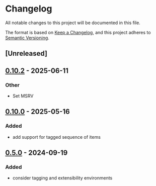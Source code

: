 # Changelog
All notable changes to this project will be documented in this file.

The format is based on [Keep a Changelog](https://keepachangelog.com/en/1.0.0/),
and this project adheres to [Semantic Versioning](https://semver.org/spec/v2.0.0.html).

## [Unreleased]

## [0.10.2](https://github.com/librasn/compiler/compare/rasn-compiler-derive-v0.10.1...rasn-compiler-derive-v0.10.2) - 2025-06-11

### Other

- Set MSRV

## [0.10.0](https://github.com/librasn/compiler/compare/rasn-compiler-derive-v0.9.0...rasn-compiler-derive-v0.10.0) - 2025-05-16

### Added

- add support for tagged sequence of items

## [0.5.0](https://github.com/librasn/compiler/compare/rasn-compiler-derive-v0.4.0...rasn-compiler-derive-v0.5.0) - 2024-09-19

### Added

- consider tagging and extensibility environments
